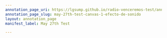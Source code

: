 ```yaml
---
annotation_page_uri: https://lgsump.github.io/radio-venceremos-test/annotations/may-27th-test-canvas-1-efecto-de-sonido.json
annotation_page_slug: may-27th-test-canvas-1-efecto-de-sonido
layout: annotation_page
manifest_label: May 27th Test

---
```

